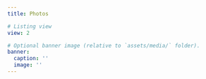 ```yaml
---
title: Photos

# Listing view
view: 2

# Optional banner image (relative to `assets/media/` folder).
banner:
  caption: ''
  image: ''
---
```

